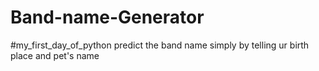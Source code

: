 # Band-name-Generator
#my_first_day_of_python
predict the band name simply by telling ur birth place and pet's name
